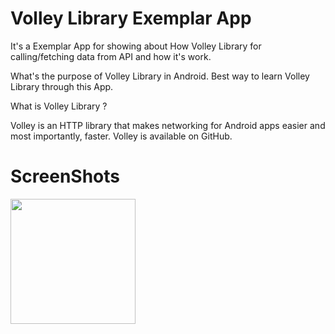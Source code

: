 # Volley Library Exemplar App

It's a Exemplar App for showing about How Volley Library for calling/fetching data from API and how it's work.

What's the purpose of Volley Library in Android.
Best way to learn Volley Library through this App.

What is Volley Library ?

Volley is an HTTP library that makes networking for Android apps easier and most importantly, faster. 
Volley is available on GitHub.


# ScreenShots

<img src="https://user-images.githubusercontent.com/50077510/136645339-c64972cb-9dd9-457d-9f43-e93248e34d71.gif" width="200">
